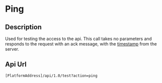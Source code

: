 # Ping

## Description

Used for testing the access to the api. This call takes no parameters and responds to the request with an ack message, with the [timestamp](../../development-reference/timestamp-format.md) from the server.

## Api Url

`[PlatformAddress]/api/1.0/test?action=ping`

